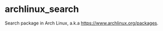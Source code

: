 archlinux_search
================

Search package in Arch Linux, a.k.a https://www.archlinux.org/packages.